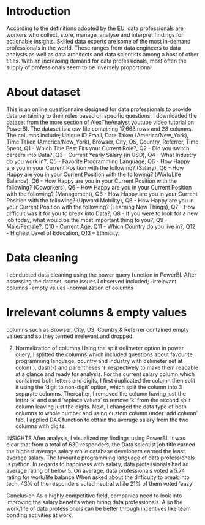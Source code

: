 # Introduction
According to the definitions adopted by the EU, data professionals are workers who collect, store, manage, analyse and interpret findings for actionable insights. Skilled data experts are some of the most in-demand professionals in the world. These ranges from data engineers to data analysts as well as data architects and data scientists among a host of other titles. With an increasing demand for data professionals, most often the supply of professionals seem to be inversely proportional. 

# About dataset
This is an online questionnaire designed for data professionals to provide data pertaining to their roles based on specific questions. I downloaded the dataset from the more section of AlexTheAnalyst youtube video tutorial on PowerBI. The dataset is a csv file containing 17,668 rows and 28 columns. The columns include; Unique ID	Email, Date Taken (America/New_York), Time Taken (America/New_York), Browser, City, OS,	Country, Referrer, Time Spent, Q1 - Which Title Best Fits your Current Role?, Q2 - Did you switch careers into Data?, Q3 - Current Yearly Salary (in USD), Q4 - What Industry do you work in?, Q5 - Favorite Programming Language, Q6 - How Happy are you in your Current Position with the following? (Salary), Q6 - How Happy are you in your Current Position with the following? (Work/Life Balance), Q6 - How Happy are you in your Current Position with the following? (Coworkers), Q6 - How Happy are you in your Current Position with the following? (Management), Q6 - How Happy are you in your Current Position with the following? (Upward Mobility), Q6 - How Happy are you in your Current Position with the following? (Learning New Things), Q7 - How difficult was it for you to break into Data?, Q8 - If you were to look for a new job today, what would be the most important thing to you?, Q9 - Male/Female?, Q10 - Current Age, Q11 - Which Country do you live in?, Q12 - Highest Level of Education, Q13 – Ethnicity.

# Data cleaning
I conducted data cleaning using the power query function in PowerBI. After assessing the dataset, some issues I observed included;
-irrelevant columns
-empty values
-normalization of columns

# Irrelevant columns & empty values
columns such as Browser, City, OS,	Country & Referrer contained empty values and so they termed irrelevant and dropped.


2.	Normalization of columns
Using the split delimeter option in power query, I splitted the columns which included questions about favourite programming language, country and industry with delimeter set at colon(:), dash(-) and parentheses ‘(‘ respectively to make them readable at a glance and ready for analysis. 
For the current salary column which contained both letters and digits, I first duplicated the column then split it using the ‘digit to non-digit’ option, which split the column into 3 separate columns. Thereafter, I removed the column having just the letter ‘k’ and used ‘replace values’ to remove ‘k’ from the second split column leaving just the digits. Next, I changed the data type of both columns to whole number and using custom column under ‘add column’ tab, I applied DAX function to obtain the average salary from the two columns with digits.

INSIGHTS
After analysis, I visualized my findings using PowerBI. It was clear that from a total of 630 responders, the Data scientist job title earned the highest average salary while database developers earned the least average salary. The favourite programming language of data professionals is python.
In regards to happiness with salary, data professionals had an average rating of below 5. On average, data professionals voted a 5.74 rating for work/life balance
When asked about the difficulty to break into tech, 43% of the responders voted neutral while 21% of them voted ‘easy’

Conclusion
As a highly competitive field, companies need to look into improving the salary benefits when hiring data professionals. Also the work/life of data professionals can be better through incentives like team bonding activities at work.


